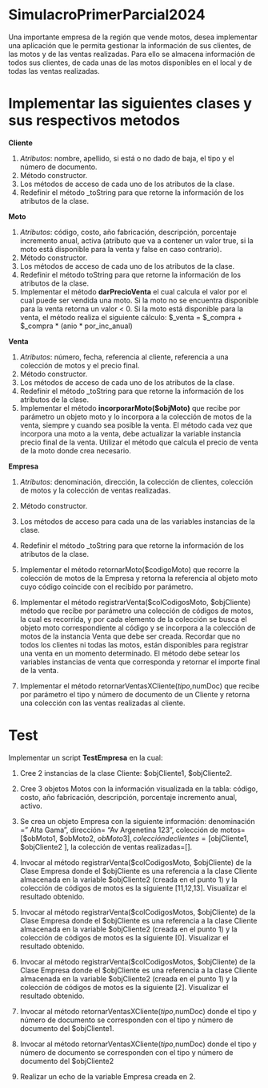# SimulacroPrimerParcial2024

Una importante empresa de la región que vende motos, desea implementar una aplicación que le permita
gestionar la información de sus clientes, de las motos y de las ventas realizadas. Para ello se almacena
información de todos sus clientes, de cada unas de las motos disponibles en el local y de todas las ventas
realizadas.

# Implementar las siguientes clases y sus respectivos metodos
**Cliente**
1. *Atributos*:  nombre, apellido, si está o no dado de baja, el tipo y el número de documento.
2. Método constructor.
3. Los métodos de acceso de cada uno de los atributos de la clase.
4. Redefinir el método _toString para que retorne la información de los atributos de la clase.

**Moto**
1. *Atributos*: código, costo, año fabricación, descripción, porcentaje incremento anual, activa (atributo que va a contener un valor true, si la moto está disponible para la
venta y false en caso contrario).
2. Método constructor.
3. Los métodos de acceso de cada uno de los atributos de la clase.
4. Redefinir el método toString para que retorne la información de los atributos de la clase.
5. Implementar el método **darPrecioVenta** el cual calcula el valor por el cual puede ser vendida una moto.
Si la moto no se encuentra disponible para la venta retorna un valor < 0. Si la moto está disponible para
la venta, el método realiza el siguiente cálculo:
$_venta = $_compra + $_compra * (anio * por_inc_anual)

**Venta**
1. *Atributos*: número, fecha, referencia al cliente, referencia a una colección de motos y el precio final.
2. Método constructor.
3. Los métodos de acceso de cada uno de los atributos de la clase.
4. Redefinir el método _toString para que retorne la información de los atributos de la clase.
5. Implementar el método **incorporarMoto($objMoto)** que recibe por parámetro un objeto moto y lo incorpora a la colección de motos de la venta, siempre y cuando sea posible la venta. El método cada vez que incorpora una moto a la venta, debe actualizar la variable instancia precio final de la venta. Utilizar el método que calcula el precio de venta de la moto donde crea necesario.

**Empresa**
1. *Atributos*: denominación, dirección, la colección de clientes, colección de motos y la colección de ventas realizadas.
2. Método constructor.
3. Los métodos de acceso para cada una de las variables instancias de la clase.
4. Redefinir el método _toString para que retorne la información de los atributos de la clase.

5. Implementar el método retornarMoto($codigoMoto) que recorre la colección de motos de la Empresa y retorna la referencia al objeto moto cuyo código coincide con el recibido por parámetro.

6. Implementar el método registrarVenta($colCodigosMoto, $objCliente) método que recibe por parámetro una colección de códigos de motos, la cual es recorrida, y por cada elemento de la colección  se busca el objeto moto correspondiente al código y se incorpora a la colección de motos de la instancia Venta que debe ser creada. Recordar que no todos los clientes ni todas las motos, están disponibles para registrar una venta en un momento determinado.
El método debe setear los variables instancias de venta que corresponda y retornar el importe final de la
venta.

7. Implementar el método retornarVentasXCliente($tipo,$numDoc) que recibe por parámetro el tipo y número de documento de un Cliente y retorna una colección con las ventas realizadas al cliente.

# Test
Implementar un script **TestEmpresa** en la cual:
1. Cree 2 instancias de la clase Cliente: $objCliente1, $objCliente2.

2. Cree 3 objetos Motos con la información visualizada en la tabla: código, costo, año fabricación,
descripción, porcentaje incremento anual, activo.

4. Se crea un objeto Empresa con la siguiente información: denominación =” Alta Gama”, dirección= “Av Argenetina 123”, colección de motos= [$obMoto1, $obMoto2, $obMoto3] , colección de clientes = [$objCliente1, $objCliente2 ], la colección de ventas realizadas=[].

5. Invocar al método registrarVenta($colCodigosMoto, $objCliente) de la Clase Empresa donde el $objCliente es una referencia a la clase Cliente almacenada en la variable $objCliente2 (creada en el punto 1) y la colección de códigos de motos es la siguiente [11,12,13]. Visualizar el resultado obtenido.

6. Invocar al método registrarVenta($colCodigosMotos, $objCliente) de la Clase Empresa donde el $objCliente es una referencia a la clase Cliente almacenada en la variable $objCliente2 (creada en el punto 1) y la colección de códigos de motos es la siguiente [0]. Visualizar el resultado obtenido.

7. Invocar al método registrarVenta($colCodigosMotos, $objCliente) de la Clase Empresa donde el $objCliente es una referencia a la clase Cliente almacenada en la variable $objCliente2 (creada en el punto 1) y la colección de códigos de motos es la siguiente [2]. Visualizar el resultado obtenido.

8. Invocar al método retornarVentasXCliente($tipo,$numDoc) donde el tipo y número de documento se corresponden con el tipo y número de documento del $objCliente1.

9. Invocar al método retornarVentasXCliente($tipo,$numDoc) donde el tipo y número de documento se corresponden con el tipo y número de documento del $objCliente2

10. Realizar un echo de la variable Empresa creada en 2.